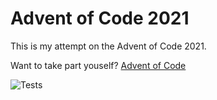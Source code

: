 # Advent of Code 2021

<p> This is my attempt on the Advent of Code 2021. </p>

Want to take part youself? [Advent of Code](https://adventofcode.com/2021)

![Tests](https://github.com/Riiti/Advent-of-Code-2021/actions/workflows/tests.yml/badge.svg)
